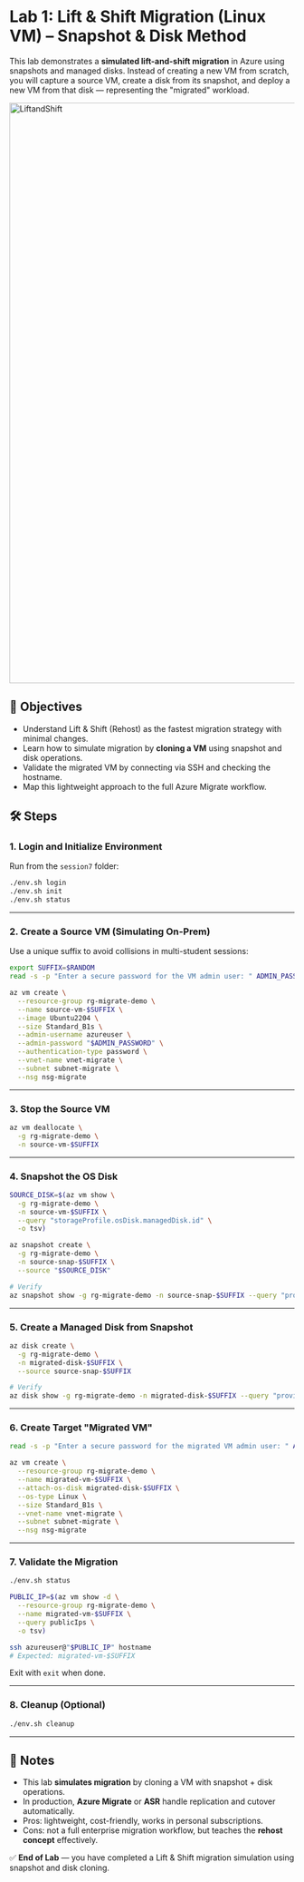 # Lab 1: Lift & Shift Migration (Linux VM) – Snapshot & Disk Method

This lab demonstrates a **simulated lift-and-shift migration** in Azure using snapshots and managed disks. Instead of creating a new VM from scratch, you will capture a source VM, create a disk from its snapshot, and deploy a new VM from that disk — representing the "migrated" workload.

<img width="1536" height="1024" alt="LiftandShift" src="https://github.com/user-attachments/assets/0816afe1-ba42-4737-a5c9-0e6301e9a4ec" />

## 🎯 Objectives
- Understand Lift & Shift (Rehost) as the fastest migration strategy with minimal changes.  
- Learn how to simulate migration by **cloning a VM** using snapshot and disk operations.  
- Validate the migrated VM by connecting via SSH and checking the hostname.  
- Map this lightweight approach to the full Azure Migrate workflow.  

## 🛠️ Steps

### 1. Login and Initialize Environment
Run from the `session7` folder:

```bash
./env.sh login
./env.sh init
./env.sh status
```

---

### 2. Create a Source VM (Simulating On-Prem)

Use a unique suffix to avoid collisions in multi-student sessions:

```bash
export SUFFIX=$RANDOM
read -s -p "Enter a secure password for the VM admin user: " ADMIN_PASSWORD && echo

az vm create \
  --resource-group rg-migrate-demo \
  --name source-vm-$SUFFIX \
  --image Ubuntu2204 \
  --size Standard_B1s \
  --admin-username azureuser \
  --admin-password "$ADMIN_PASSWORD" \
  --authentication-type password \
  --vnet-name vnet-migrate \
  --subnet subnet-migrate \
  --nsg nsg-migrate
```

---

### 3. Stop the Source VM

```bash
az vm deallocate \
  -g rg-migrate-demo \
  -n source-vm-$SUFFIX
```

---

### 4. Snapshot the OS Disk

```bash
SOURCE_DISK=$(az vm show \
  -g rg-migrate-demo \
  -n source-vm-$SUFFIX \
  --query "storageProfile.osDisk.managedDisk.id" \
  -o tsv)

az snapshot create \
  -g rg-migrate-demo \
  -n source-snap-$SUFFIX \
  --source "$SOURCE_DISK"

# Verify
az snapshot show -g rg-migrate-demo -n source-snap-$SUFFIX --query "provisioningState"
```

---

### 5. Create a Managed Disk from Snapshot

```bash
az disk create \
  -g rg-migrate-demo \
  -n migrated-disk-$SUFFIX \
  --source source-snap-$SUFFIX

# Verify
az disk show -g rg-migrate-demo -n migrated-disk-$SUFFIX --query "provisioningState"
```

---

### 6. Create Target "Migrated VM"

```bash
read -s -p "Enter a secure password for the migrated VM admin user: " ADMIN_PASSWORD && echo

az vm create \
  --resource-group rg-migrate-demo \
  --name migrated-vm-$SUFFIX \
  --attach-os-disk migrated-disk-$SUFFIX \
  --os-type Linux \
  --size Standard_B1s \
  --vnet-name vnet-migrate \
  --subnet subnet-migrate \
  --nsg nsg-migrate
```

---

### 7. Validate the Migration

```bash
./env.sh status

PUBLIC_IP=$(az vm show -d \
  --resource-group rg-migrate-demo \
  --name migrated-vm-$SUFFIX \
  --query publicIps \
  -o tsv)

ssh azureuser@"$PUBLIC_IP" hostname
# Expected: migrated-vm-$SUFFIX
```

Exit with `exit` when done.

---

### 8. Cleanup (Optional)

```bash
./env.sh cleanup
```

---

## 📘 Notes
- This lab **simulates migration** by cloning a VM with snapshot + disk operations.  
- In production, **Azure Migrate** or **ASR** handle replication and cutover automatically.  
- Pros: lightweight, cost-friendly, works in personal subscriptions.  
- Cons: not a full enterprise migration workflow, but teaches the **rehost concept** effectively.  

✅ **End of Lab** — you have completed a Lift & Shift migration simulation using snapshot and disk cloning.

